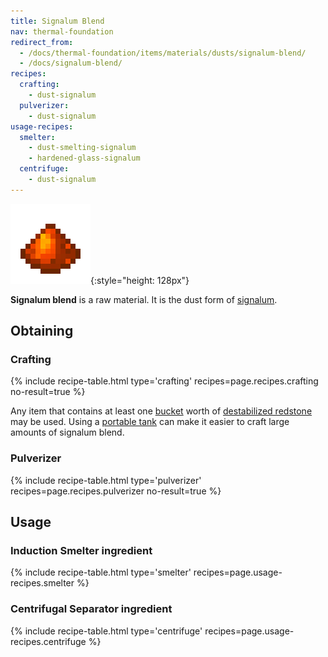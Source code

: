 ```yaml
---
title: Signalum Blend
nav: thermal-foundation
redirect_from:
  - /docs/thermal-foundation/items/materials/dusts/signalum-blend/
  - /docs/signalum-blend/
recipes:
  crafting:
    - dust-signalum
  pulverizer:
    - dust-signalum
usage-recipes:
  smelter:
    - dust-smelting-signalum
    - hardened-glass-signalum
  centrifuge:
    - dust-signalum
---
```


![Signalum blend](/assets/images/thermal-foundation/dust-signalum.png){:style="height: 128px"}


**Signalum blend** is a raw material. It is the dust form of
[signalum](/docs/thermal-foundation/signalum-ingot/).


Obtaining
---------

### Crafting
{% include recipe-table.html type='crafting' recipes=page.recipes.crafting no-result=true %}

Any item that contains at least one
[bucket](https://minecraft.gamepedia.com/Bucket) worth of [destabilized
redstone](/docs/thermal-foundation/destabilized-redstone/) may be used. Using a [portable
tank](/docs/thermal-expansion/portable-tank/) can make it easier to craft large amounts of
signalum blend.

### Pulverizer
{% include recipe-table.html type='pulverizer' recipes=page.recipes.pulverizer no-result=true %}


Usage
-----

### Induction Smelter ingredient
{% include recipe-table.html type='smelter' recipes=page.usage-recipes.smelter %}

### Centrifugal Separator ingredient
{% include recipe-table.html type='centrifuge' recipes=page.usage-recipes.centrifuge %}
